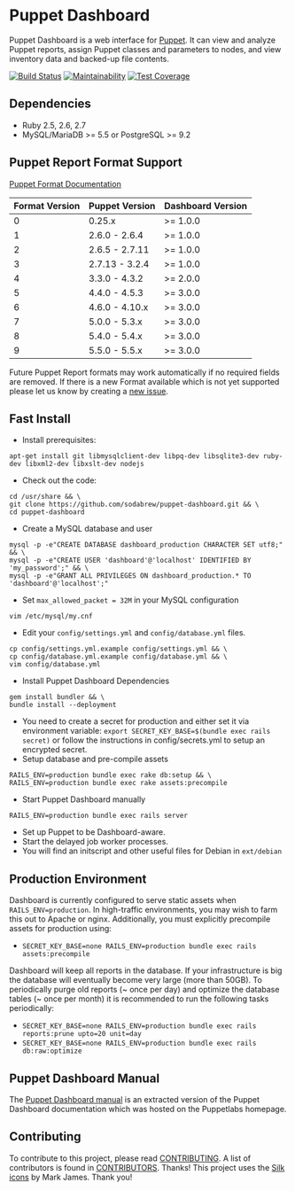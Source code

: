 Puppet Dashboard
================

Puppet Dashboard is a web interface for [Puppet](http://www.puppetlabs.com/).
It can view and analyze Puppet reports, assign Puppet classes and parameters to
nodes, and view inventory data and backed-up file contents.

[![Build Status](https://travis-ci.org/sodabrew/puppet-dashboard.svg?branch=master)](https://travis-ci.org/sodabrew/puppet-dashboard)
[![Maintainability](https://api.codeclimate.com/v1/badges/375ff4ee551f467dd62a/maintainability)](https://codeclimate.com/github/sodabrew/puppet-dashboard/maintainability)
[![Test Coverage](https://api.codeclimate.com/v1/badges/375ff4ee551f467dd62a/test_coverage)](https://codeclimate.com/github/sodabrew/puppet-dashboard/test_coverage)

Dependencies
------------

* Ruby 2.5, 2.6, 2.7
* MySQL/MariaDB >= 5.5 or PostgreSQL >= 9.2

Puppet Report Format Support
----------------------------

[Puppet Format Documentation](https://github.com/puppetlabs/puppet-docs/tree/master/source/_includes/reportformat)

| Format Version  | Puppet Version | Dashboard Version |
|-----------------|----------------|-------------------|
| 0               | 0.25.x         | >= 1.0.0          |
| 1               | 2.6.0 - 2.6.4  | >= 1.0.0          |
| 2               | 2.6.5 - 2.7.11 | >= 1.0.0          |
| 3               | 2.7.13 - 3.2.4 | >= 1.0.0          |
| 4               | 3.3.0 - 4.3.2  | >= 2.0.0          |
| 5               | 4.4.0 - 4.5.3  | >= 3.0.0          |
| 6               | 4.6.0 - 4.10.x | >= 3.0.0          |
| 7               | 5.0.0 - 5.3.x  | >= 3.0.0          |
| 8               | 5.4.0 - 5.4.x  | >= 3.0.0          |
| 9               | 5.5.0 - 5.5.x  | >= 3.0.0          |

Future Puppet Report formats may work automatically if no required fields are removed.
If there is a new Format available which is not yet supported please let us know by creating
a [new issue](https://github.com/sodabrew/puppet-dashboard/issues/new).

Fast Install
------------

* Install prerequisites:
````
apt-get install git libmysqlclient-dev libpq-dev libsqlite3-dev ruby-dev libxml2-dev libxslt-dev nodejs
````
* Check out the code:
````
cd /usr/share && \
git clone https://github.com/sodabrew/puppet-dashboard.git && \
cd puppet-dashboard
````
* Create a MySQL database and user
````
mysql -p -e"CREATE DATABASE dashboard_production CHARACTER SET utf8;" && \
mysql -p -e"CREATE USER 'dashboard'@'localhost' IDENTIFIED BY 'my_password';" && \
mysql -p -e"GRANT ALL PRIVILEGES ON dashboard_production.* TO 'dashboard'@'localhost';"
````
* Set `max_allowed_packet = 32M` in your MySQL configuration
````
vim /etc/mysql/my.cnf
````
* Edit your `config/settings.yml` and `config/database.yml` files.
````
cp config/settings.yml.example config/settings.yml && \
cp config/database.yml.example config/database.yml && \
vim config/database.yml
````
* Install Puppet Dashboard Dependencies
````
gem install bundler && \
bundle install --deployment
````
* You need to create a secret for production and either set it via environment variable:
  `export SECRET_KEY_BASE=$(bundle exec rails secret)`
  or follow the instructions in config/secrets.yml to setup an encrypted secret.
* Setup database and pre-compile assets
````
RAILS_ENV=production bundle exec rake db:setup && \
RAILS_ENV=production bundle exec rake assets:precompile
````
* Start Puppet Dashboard manually
````
RAILS_ENV=production bundle exec rails server
````
* Set up Puppet to be Dashboard-aware.
* Start the delayed job worker processes.
* You will find an initscript and other useful files for Debian in `ext/debian`

Production Environment
----------------------

Dashboard is currently configured to serve static assets when `RAILS_ENV=production`. In high-traffic
environments, you may wish to farm this out to Apache or nginx.  Additionally, you must explicitly
precompile assets for production using:

 * `SECRET_KEY_BASE=none RAILS_ENV=production bundle exec rails assets:precompile`

Dashboard will keep all reports in the database. If your infrastructure is big the database will
eventually become very large (more than 50GB). To periodically purge old reports (~ once per day)
and optimize the database tables (~ once per month) it is recommended to run the following tasks
periodically:

 * `SECRET_KEY_BASE=none RAILS_ENV=production bundle exec rails reports:prune upto=20 unit=day`
 * `SECRET_KEY_BASE=none RAILS_ENV=production bundle exec rails db:raw:optimize`

Puppet Dashboard Manual
-----------------------

The [Puppet Dashboard manual](./docs/manual/index.markdown) is an extracted version of the Puppet
Dashboard documentation which was hosted on the Puppetlabs homepage.

Contributing
------------

To contribute to this project, please read [CONTRIBUTING](CONTRIBUTING.md).
A list of contributors is found in [CONTRIBUTORS](CONTRIBUTORS.md). Thanks!
This project uses the [Silk icons](http://www.famfamfam.com/lab/icons/silk/) by Mark James.  Thank you!
